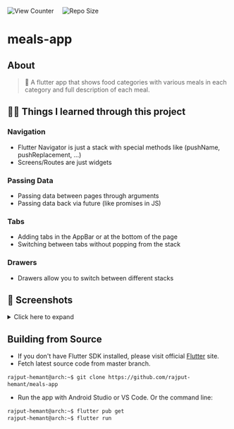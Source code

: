 ![View Counter](https://komarev.com/ghpvc/?username=meals-app&label=View%20Counter&color=red&style=flat) &nbsp; &nbsp; ![Repo Size](https://img.shields.io/github/repo-size/rajput-hemant/meals-app?color=blue)

# meals-app

## About

> 🍔 A flutter app that shows food categories with various meals in each category and full description of each meal.

## 👨‍🎓 Things I learned through this project

### Navigation

- Flutter Navigator is just a stack with special methods like (pushName, pushReplacement, ...)
- Screens/Routes are just widgets

### Passing Data

- Passing data between pages through arguments
- Passing data back via future (like promises in JS)

### Tabs

- Adding tabs in the AppBar or at the bottom of the page
- Switching between tabs without popping from the stack

### Drawers

- Drawers allow you to switch between different stacks

## 📱 Screenshots

<details>
    <summary> Click here to expand </summary>
        <p float="center">
            <img src="https://github.com/rajput-hemant/meals-app/blob/master/assets/github_readme/Screenshot-1.jpg?raw=true" width="300" />
            <img src="https://github.com/rajput-hemant/meals-app/blob/master/assets/github_readme/Screenshot-2.jpg?raw=true" width="300" />
            <img src="https://github.com/rajput-hemant/meals-app/blob/master/assets/github_readme/Screenshot-3.jpg?raw=true" width="300" />
            <img src="https://github.com/rajput-hemant/meals-app/blob/master/assets/github_readme/Screenshot-4.jpg?raw=true" width="300" />
            <img src="https://github.com/rajput-hemant/meals-app/blob/master/assets/github_readme/Screenshot-5.jpg?raw=true" width="300" />
            <img src="https://github.com/rajput-hemant/meals-app/blob/master/assets/github_readme/Screenshot-6.jpg?raw=true" width="300" />
            <img src="https://github.com/rajput-hemant/meals-app/blob/master/assets/github_readme/Screenshot-7.jpg?raw=true" width="300" />
            <img src="https://github.com/rajput-hemant/meals-app/raw/master/assets/github_readme/Screenshot-8.jpg" width="900" />
        </p>
</details>

## Building from Source

- If you don't have Flutter SDK installed, please visit official [Flutter](https://flutter.dev/) site.
- Fetch latest source code from master branch.

```console
rajput-hemant@arch:~$ git clone https://github.com/rajput-hemant/meals-app
```

- Run the app with Android Studio or VS Code. Or the command line:

```console
rajput-hemant@arch:~$ flutter pub get
rajput-hemant@arch:~$ flutter run
```
